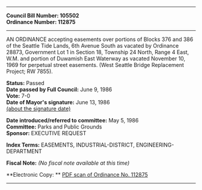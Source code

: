 * * * * *  
  
**Council Bill Number: [](#h0)[](#h2)105502**   
**Ordinance Number: 112875**  
  
* * * * *  
  
AN ORDINANCE accepting easements over portions of Blocks 376 and 386 of the Seattle Tide Lands, 6th Avenue South as vacated by Ordinance 28873, Government Lot 1 in Section 18, Township 24 North, Range 4 East, W.M. and portion of Duwamish East Waterway as vacated November 10, 1969 for perpetual street easements. (West Seattle Bridge Replacement Project; RW 7855).  
  
**Status:** Passed   
**Date passed by Full Council:** June 9, 1986   
**Vote:** 7-0   
**Date of Mayor's signature:** June 13, 1986   
[(about the signature date)](/~public/approvaldate.htm)   
  
  
**Date introduced/referred to committee:** May 5, 1986   
**Committee:** Parks and Public Grounds   
**Sponsor:** EXECUTIVE REQUEST   
  
**Index Terms:** EASEMENTS, INDUSTRIAL-DISTRICT, ENGINEERING-DEPARTMENT  
  
**Fiscal Note:** *(No fiscal note available at this time)*  
  
**Electronic Copy: ** [PDF scan of Ordinance No. 112875](/~archives/Ordinances/Ord_112875.pdf)  
  
* * * * *  

